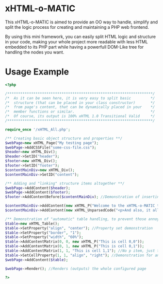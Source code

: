 xHTML-o-MATIC
=============

This xHTML-o-MATIC is aimed to provide an OO way to handle, simplify and split the logic process for creating and maintaining a PHP web frontend.

By using this mini framework, you can easily split HTML logic and structure in your code, making your whole project more readable with less HTML embedded to its PHP part while having a powerfull DOM-Like tree for handling the nodes you 
want.

Usage Example
=============
```php
<?php

/*******************************************************************/
/*  As it can be seen here, it is very easy to split basic         */
/*  structure (that can be placed in your class constructor)       */
/*  from page's content, that can be dynamically placed in your    */
/*  member functions or similar.                                   */
/*  Of course, its output is 100% xHTML 1.0 Transitional Valid     */
/*******************************************************************/

require_once '/xHTML_All.php';

/** Creating basic object structure and properties **/
$webPage=new xHTML_Page("My testing page");
$webPage->AddCSSFile("some-css-file.css");
$header=new xHTML_Div();
$header->SetID("header");
$footer=new xHTML_Div();
$footer->SetID("footer");
$contentMainDiv=new xHTML_Div();
$contentMainDiv->SetID("content");

/** Adding and "linking" structure items altogether **/
$webPage->AddContent($header);
$webPage->AddContent($footer);
$footer->AddContentBefore($contentMainDiv); //Demonstration of inserting before an already existing element

$contentMainDiv->AddContent(new xHTML_P("Welcome to the xHTML-o-MATIC test page!")); //Demonstration of dynamic content adition when structure have already been stablished
$contentMainDiv->AddContent(new xHTML_UnparsedCode("<p>And also, it allows to add unparsed code by hand like this <a href='http://www.google.es'>google link</a> inside a p element</p>"));

/** Demonstration of "automatic" table handling, to prevent those annoying <tr> and <td> **/
$table=new xHTML_Table();
$table->SetProperty("align", "center"); //Property set demonstration
$table->SetProperty("border", "1");
$table->SetProperty("width", "60%");
$table->AddContentMatrix(0, 0, new xHTML_P("This is cell 0,0"));
$table->AddContentMatrix(0, 1, new xHTML_P("This is cell 0,1"));
$table->AddContentMatrix(1, 1, "This is cell 1,1"); //No p item, just text, and item 1,0 left empty with no problems
$table->SetCellProperty(1, 1, "align", "right"); //Demonstration for an easy cell property set inside its matrix
$webPage->AddContent($table);

$webPage->Render(); //Renders (outputs) the whole configured page

?>
```